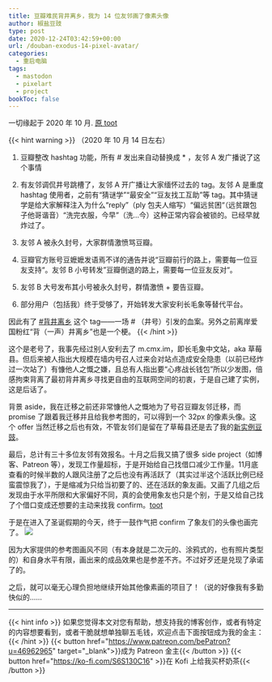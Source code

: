 ```yaml
---
title: 豆瓣难民背井离乡，我为 14 位友邻画了像素头像
author: 椒盐豆豉
type: post
date: 2020-12-24T03:42:59+00:00
url: /douban-exodus-14-pixel-avatar/
categories:
  - 重启电脑
tags:
  - mastodon
  - pixelart
  - project
bookToc: false
---
```

 一切缘起于 2020 年 10 月. [原 toot](https://m.cmx.im/@mtfront/105048107977207412)

{{< hint warning >}}
（2020 年 10 月 14 日左右）

1. 豆瓣整改 hashtag 功能，所有 # 发出来自动替换成 * ，友邻 A 发广播说了这个事情

2. 有友邻调侃井号跳槽了，友邻 A 开广播让大家缅怀过去的 tag。友邻 A 是重度 hashtag 使用者，之前有“猜谜学”“最安全”“豆友找工互助”等 tag。其中猜谜学是给大家解释注入为什么“reply”（ply 包夫人缩写）“偏远贫困“（远贫跟包子他哥谐音）“洗完衣服，今早”（洗…今）这种正常内容会被锁的。已经早就炸过了。

3. 友邻 A 被永久封号，大家群情激愤骂豆瓣。

4. 豆瓣官方账号豆嬷嬷发语焉不详的通告并说“豆瓣前行的路上，需要每一位豆友支持“。友邻 B 小号转发”豆瓣倒退的路上，需要每一位豆友反对“。

5. 友邻 B 大号发布其小号被永久封号，群情激愤 + 要告豆瓣。

6. 部分用户（包括我）终于受够了，开始转发大家安利长毛象等替代平台。

因此有了 [#背井离乡](https://m.cmx.im/tags/%E8%83%8C%E4%BA%95%E7%A6%BB%E4%B9%A1) 这个 tag——一场 # （井号）引发的血案。另外之前离岸爱国粉红“背（一声）井离乡”也是一个梗。
{{< /hint >}}

这个是老号了，我事先经过别人安利去了 m.cmx.im，即长毛象中文站，aka 草莓县。但后来被人指出大规模在墙内号召人过来会对站点造成安全隐患（以前已经炸过一次站了）有慷他人之慨之嫌，且总有人指出要“心疼战长钱包”所以少发图，倍感拘束背离了最初背井离乡寻找更自由的互联网空间的初衷，于是自己建了实例，这是后话了。

背景 aside，我在迁移之前还非常慷他人之慨地为了号召豆瓣友邻迁移，而 promise 了跟着我迁移并且给我参考图的，可以得到一个 32px 的像素头像。这个 offer 当然迁移之后也有效，不管友邻们是留在了草莓县还是去了我的[新实例豆豉](http://www.douchi.space/)。

最后，总计有三十多位友邻有效报名。十月之后我又搞了很多 side project（如博客、Patreon 等），发现工作量超标，于是开始给自己找借口减少工作量。11月底查看的时候半数的人跟风注册了之后也没有再活跃了（其实过半这个活跃比例已经蛮震惊我了），于是缩减为只给当初要了的、还在活跃的象友画。又画了几组之后发现由于水平所限和大家偏好不同，真的会使用象友也只是个别，于是又给自己找了个借口变成还想要的主动来找我 confirm。[toot](https://douchi.space/@mtfront/105357997103937506)

于是在进入了圣诞假期的今天，终于一鼓作气把 confirm 了象友们的头像也画完了。
![](https://media.douchi.space/douchi/media_attachments/files/110/453/066/770/256/171/original/1e31df113fa33609.png)

因为大家提供的参考图画风不同（有本身就是二次元的、涂鸦式的，也有照片类型的）和自身水平有限，画出来的成品效果也是参差不齐。不过好歹还是兑现了承诺了的。

之后，就可以毫无心理负担地继续开始其他像素画的项目了！（说的好像我有多勤快似的……

---
{{< hint info >}}
如果您觉得本文对您有帮助，想支持我的博客创作，或者有特定的内容想要看到，或者干脆就想单独聊五毛钱，欢迎点击下面按钮成为我的金主：
{{< /hint >}}
{{< button href="https://www.patreon.com/bePatron?u=46962965" target="_blank">}}成为 Patreon 金主{{< /button >}}
{{< button href="https://ko-fi.com/S6S130C16" >}}在 Kofi 上给我买杯奶茶{{< /button >}}